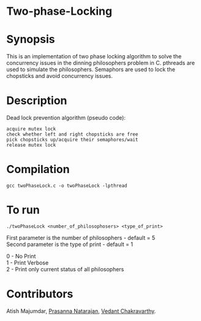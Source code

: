 # Two-phase-Locking

# Synopsis

This is an implementation of two phase locking algorithm to solve the concurrency issues in the dinning philosophers problem in C.
pthreads are used to simulate the philosophers. Semaphors are used to lock the chopsticks and avoid concurrency issues. 

# Description



Dead lock prevention algorithm (pseudo code):

	acquire mutex lock
	check whether left and right chopsticks are free
	pick chopsticks up/acquire their semaphores/wait
	release mutex lock

# Compilation

  `gcc twoPhaseLock.c -o twoPhaseLock -lpthread`
  
# To run
  
  `./twoPhaseLock <number_of_philosophosers> <type_of_print>`
  
First parameter is the number of philosophers - default = 5  
Second parameter is the type of print  - default = 1
  
  0	-	No Print  
  1	-	Print Verbose  
  2	-	Print only current status of all philosophers  

# Contributors

Atish Majumdar,
<a href = "https://github.com/Prasannacool">Prasanna Natarajan</a>,
<a href = "https://github.com/vedantcj/">Vedant Chakravarthy</a>.
